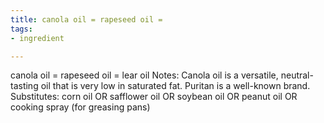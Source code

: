 ```yaml
---
title: canola oil = rapeseed oil =
tags:
- ingredient

---
```

canola oil = rapeseed oil = lear oil Notes: Canola oil is a versatile, neutral-tasting oil that is very low in saturated fat. Puritan is a well-known brand. Substitutes: corn oil OR safflower oil OR soybean oil OR peanut oil OR cooking spray (for greasing pans)
